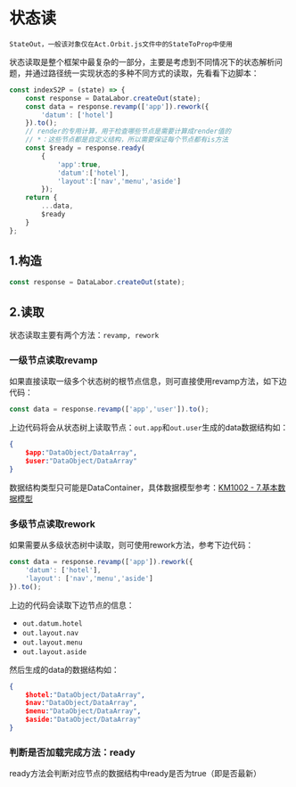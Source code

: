 # 状态读

```
StateOut，一般该对象仅在Act.Orbit.js文件中的StateToProp中使用
```

状态读取是整个框架中最复杂的一部分，主要是考虑到不同情况下的状态解析问题，并通过路径统一实现状态的多种不同方式的读取，先看看下边脚本：

```javascript
const indexS2P = (state) => {
    const response = DataLabor.createOut(state);
    const data = response.revamp(['app']).rework({
        'datum': ['hotel']
    }).to();
    // render的专用计算，用于检查哪些节点是需要计算成render值的
    // *：这些节点都是自定义结构，所以需要保证每个节点都有is方法
    const $ready = response.ready(
        {
            'app':true,
            'datum':['hotel'],
            'layout':['nav','menu','aside']
        });
    return {
        ...data,
        $ready
    }
};
```

## 1.构造

```javascript
const response = DataLabor.createOut(state);
```

## 2.读取

状态读取主要有两个方法：`revamp, rework`

### 一级节点读取revamp

如果直接读取一级多个状态树的根节点信息，则可直接使用revamp方法，如下边代码：

```javascript
const data = response.revamp(['app','user']).to();
```

上边代码将会从状态树上读取节点：`out.app`和`out.user`生成的data数据结构如：

```json
{
    $app:"DataObject/DataArray",
    $user:"DataObject/DataArray"
}
```

数据结构类型只可能是DataContainer，具体数据模型参考：[KM1002 - 7.基本数据模型](/environment/km1002-front-end/km1002-7ji-ben-shu-ju-mo-xing.md)

### 多级节点读取rework

如果需要从多级状态树中读取，则可使用rework方法，参考下边代码：

```js
const data = response.revamp(['app']).rework({
    'datum': ['hotel'],
    'layout': ['nav','menu','aside']
}).to();
```

上边的代码会读取下边节点的信息：

* `out.datum.hotel`
* `out.layout.nav`
* `out.layout.menu`
* `out.layout.aside`

然后生成的data的数据结构如：

```json
{
    $hotel:"DataObject/DataArray",
    $nav:"DataObject/DataArray",
    $menu:"DataObject/DataArray",
    $aside:"DataObject/DataArray"
}
```

### 判断是否加载完成方法：ready

ready方法会判断对应节点的数据结构中ready是否为true（即是否最新）

